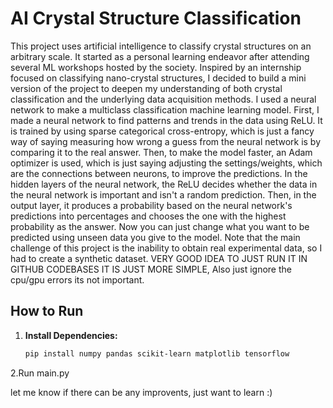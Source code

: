 # AI Crystal Structure Classification

This project uses artificial intelligence to classify crystal structures on an arbitrary scale. It started as a personal learning endeavor after attending several ML workshops hosted by the society. Inspired by an internship focused on classifying nano-crystal structures, I decided to build a mini version of the project to deepen my understanding of both crystal classification and the underlying data acquisition methods. I used a neural network to make a multiclass classification machine learning model. First, I made a neural network to find patterns and trends in the data using ReLU. It is trained by using sparse categorical cross-entropy, which is just a fancy way of saying measuring how wrong a guess from the neural network is by comparing it to the real answer. Then, to make the model faster, an Adam optimizer is used, which is just saying adjusting the settings/weights, which are the connections between neurons, to improve the predictions. In the hidden layers of the neural network, the ReLU decides whether the data in the neural network is important and isn't a random prediction. Then, in the output layer, it produces a probability based on the neural network's predictions into percentages and chooses the one with the highest probability as the answer. Now you can just change what you want to be predicted using unseen data you give to the model. Note that the main challenge of this project is the inability to obtain real experimental data, so I had to create a synthetic dataset.
VERY GOOD IDEA TO JUST RUN IT IN GITHUB CODEBASES IT IS JUST MORE SIMPLE, Also just ignore the cpu/gpu errors its not important.

## How to Run

1. **Install Dependencies:**

   ```bash
   pip install numpy pandas scikit-learn matplotlib tensorflow

2.Run main.py

let me know if there can be any improvents, just want to learn :)


